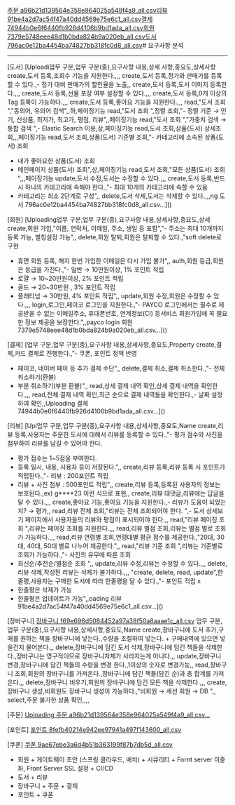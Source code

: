 [주문 a96b21d139564e358e964025a549f4a9_all.csv](https://github.com/user-attachments/files/15880439/a96b21d139564e358e964025a549f4a9_all.csv)[리뷰 91be4a2d7ac54f47a40dd4569e75e6c1_all.csv](https://github.com/user-attachments/files/15880429/91be4a2d7ac54f47a40dd4569e75e6c1_all.csv)[결제 74944b0e6f6440fb926d4106b9bd1ada_all.csv](https://github.com/user-attachments/files/15880426/74944b0e6f6440fb926d4106b9bd1ada_all.csv)[회원 7379e5748eee48d1b0bda824b9a020eb_all.csv](https://github.com/user-attachments/files/15880424/7379e5748eee48d1b0bda824b9a020eb_all.csv)[도서 796ac0e12ba4454ba74827bb318fc0d8_all.csv](https://github.com/user-attachments/files/15880421/796ac0e12ba4454ba74827bb318fc0d8_all.csv)# 요구사항 분석

---

[도서]
[Uploadi업무 구분,업무 구분(중),요구사항 내용,상세 사항,중요도,상세사항
create,도서 등록,조회수 기능을 지원한다.,,,
create,도서 등록,정가와 판매가를 등록할 수 있다.,- 정가 대비 판매가의 할인율을 노출,,
create,도서 등록,도서 이미지 등록한다.,,,
create,도서 등록,선물 포장 여부 설정할 수 있다.,,,
create,도서 등록,0개 이상의 Tag 등록이 가능하다.,,,
create,도서 등록,좋아요 기능을 지원한다.,,,
read,"도서 조회 ","동의어, 유의어 검색",,하,페이징기능
read,"도서 조회 ",정렬 조회,"- 정렬 기준 → 인기, 신상품, 최저가, 최고가, 평점, 리뷰",,페이징기능
read,"도서 조회 ","가중치 검색 → 통합 검색 ",- Elastic Search 이용,상,페이징기능
read,도서 조회,상품(도서) 상세조회,,,페이징기능
read,도서 조회,상품(도서) 기준별 조회,"- 카테고리에 소속된 상품(도서) 조회
- 내가 좋아요한 상품(도서) 조회
- 메인페이지 상품(도서) 조회",상,페이징기능
read,도서 조회,"모든 상품(도서) 조회
",,,페이징기능
update,도서 수정,도서는 수정할 수 있다.,,,
create,도서 등록,반드시 하나의 카테고리에 속해야 한다.,"- 최대 10개의 카테고리에 속할 수 있음
- 카테고리는 최소 2단계로 구성",,
delete,도서 삭제,도서는 삭제할 수 있다.,,,ng 도서 796ac0e12ba4454ba74827bb318fc0d8_all.csv…]()

[회원]
[Uploading업무 구분,업무 구분(중),요구사항 내용,상세사항,중요도,상세
create,회원 가입,"이름, 연락처, 이메일, 주소, 생일 등 포함","- 주소는 최대 10개까지 등록 가능, 별칭설정 가능",,
delete,회원 탈퇴,회원은 탈퇴할 수 있다.,"soft delete로 구현
- 휴면 회원 등록, 해지
한번 가입한 이메일은 다시 가입 불가",,
auth,회원 등급,회원은 등급을 가진다.,"- 일반 → 10만원이상, 1% 포인트 적립
- 로얄 → 10~20만원이상, 2% 포인트 적립
- 골드 → 20~30만원 , 3% 포인트 적립
- 플래티넘 → 30만원, 4% 포인트 적립",,
update,회원 수정,회원은 수정할 수 있다.,,,
login,로그인,페이코 로그인을 지원한다.,"- PAYCO 로그인에서는 필수로 제공받을 수 없는 이메일주소, 휴대폰번호, 연계정보(CI) 등서비스 회원가입에 꼭 필요한 정보 제공을 보장한다.",,payco login 회원 7379e5748eee48d1b0bda824b9a020eb_all.csv…]()

[결제]
[업무 구분,업무 구분(중),요구사항 내용,상세사항,중요도,Property
create,결제,카드 결제로 진행한다.,"- 쿠폰, 포인트 정책 반영
- 페이코, 네이버 페이 등 추가 결제 수단",,
delete,결제 취소,결제 취소한다.,"- 전체 취소하기(환불)
- 부분 취소하기(부분 환불)",,
read,상세 결제 내역 확인,상세 결제 내역을 확인한다.,,,
read,전체 결제 내역 확인,최근 순으로 결제 내역들을 확인한다.,- 날짜 설정하여 확인,,Uploading 결제 74944b0e6f6440fb926d4106b9bd1ada_all.csv…]()

[리뷰]
[Upl업무 구분,업무 구분(중),요구사항 내용,상세사항,중요도,Name
create,리뷰 등록,사용자는 주문한 도서에 대해서 리뷰를 등록할 수 있다.,"- 평가 점수와 사진을 첨부하여 리뷰를 남길 수 있어야 한다.
- 평가 점수는 1~5점을 부여한다.
- 등록 일시, 내용, 사용자 등이 저장된다.",,
create,리뷰 등록,리뷰 등록 시 포인트가 적립된다.,"- 리뷰 : 200포인트 적립
- 리뷰 + 사진 첨부 : 500포인트 적립",,
create,리뷰 등록,등록된 사용자의 정보는 보호된다.,ex) g****23 이런 식으로 표현,,
create,리뷰 대댓글,리뷰에는 답글을 달 수 있다.,,,
create,좋아요 기능,좋아요 기능을 지원한다.,- 리뷰가 도움이 되었는지? → 평가,,
read,리뷰 전체 조회,"리뷰는 전체 조회되어야 한다. ",- 도서 상세보기 페이지에서 사용자들의 리뷰와 평점이 표시되어야 한다.,,
read,"리뷰 페이징 조회 ",리뷰는 페이징 조회를 지원한다.,,,
read,리뷰 별점 조회,리뷰는 별점 별로 조회가 가능하다.,,,
read,리뷰 연령별 조회,연령대별 평균 점수를 제공한다.,"20대, 30대, 40대, 50대 별로 나누어 제공한다.",,
read,"리뷰 기준 조회 ",리뷰는 기준별로 조회가 가능하다.,"- 사진의 유무에 따른 조회
- 최신순/추천순/별점순 조회 ",,
update,리뷰 수정,리뷰는 수정할 수 있다.,,,
delete,리뷰 삭제,작성된 리뷰는 삭제가 불가하다.,,,
"create, delete, read, update",한줄평,사용자는 구매한 도서에 따라 한줄평을 달 수 있다.,"- 포인트 적립 x
- 한줄평은 삭제가 가능
- 한줄평은 업데이트가 가능",,oading 리뷰 91be4a2d7ac54f47a40dd4569e75e6c1_all.csv…]()


[장바구니]
[장바구니 f69e696d5084452a97a38f50a8aaae1c_all.csv](https://github.com/user-attachments/files/15880432/f69e696d5084452a97a38f50a8aaae1c_all.csv)
업무 구분,업무 구분(중),요구사항 내용,상세사항,중요도,Name
create,장바구니에 도서 추가,구매를 원하는 책을 장바구니에 넣는다.,수량을 조절하여 넣는다.  + 구매내역에 있으면 넣을건지 물어본다.,,
delete,장바구니에 담긴 도서 삭제,장바구니에 담긴 책들을 삭제한다.,장바구니는 영구적이므로 장바구니자체가 사라지는게 아니다.,,
update,장바구니  변경,장바구니에 담긴 책들의 수량을 변경 한다.,1이상의 숫자로 변경가능,,
read,장바구니 조회,회원의 장바구니를 가져온다.,장바구니에 담긴 책들(담긴 순)과 총 합계를 가져온다.,,
delete,장바구니 비우기,회원의 장바구니에 담긴 모든 책을 삭제한다.,,,
create,장바구니 생성,비회원도 장바구니 생성이 가능하다.,"비회원 → 세션
회원 → DB ",,
select,주문 불가한 상품 확인,,,,

[주문]
[Uploading 주문 a96b21d139564e358e964025a549f4a9_all.csv…]()


[포인트]
[포인트 8fefb40214e942ee97941a497f143600_all.csv](https://github.com/user-attachments/files/15880442/8fefb40214e942ee97941a497f143600_all.csv)

[쿠폰]
[쿠폰 9ae67ebe3a6d4b51b363199f87b7db5d_all.csv](https://github.com/user-attachments/files/15880448/9ae67ebe3a6d4b51b363199f87b7db5d_all.csv)

- 회원 + 게이트웨이 초안 (스프링 클라우드, 배치) + 시큐리티 + Fornt server 이중화, Front Server SSL 설정 + CI/CD
- 도서 + 리뷰
- 장바구니 + 주문 + 결제
- 포인트 + 쿠폰
